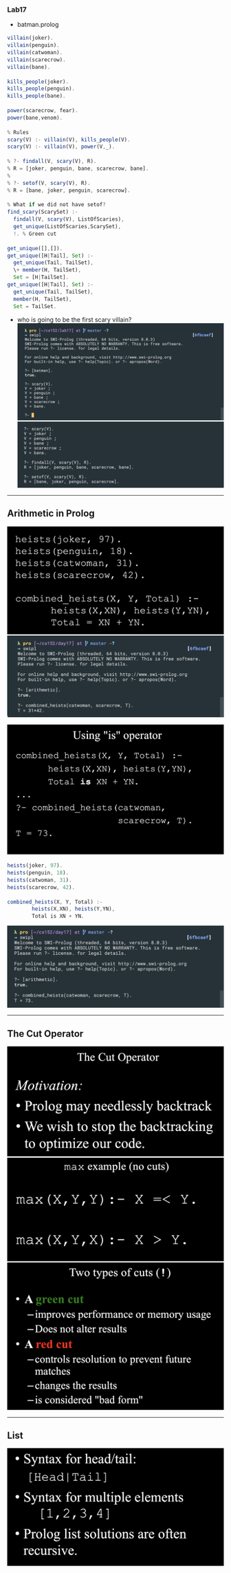 ### Lab17

- batman.prolog

```js
villain(joker).
villain(penguin).
villain(catwoman).
villain(scarecrow).
villain(bane).

kills_people(joker).
kills_people(penguin).
kills_people(bane).

power(scarecrow, fear).
power(bane,venom).

% Rules
scary(V) :- villain(V), kills_people(V).
scary(V) :- villain(V), power(V,_).

% ?- findall(V, scary(V), R).
% R = [joker, penguin, bane, scarecrow, bane].
% 
% ?- setof(V, scary(V), R).  
% R = [bane, joker, penguin, scarecrow].

% What if we did not have setof?
find_scary(ScarySet) :-
  findall(V, scary(V), ListOfScaries),
  get_unique(ListOfScaries,ScarySet),
  !. % Green cut

get_unique([],[]).
get_unique([H|Tail], Set) :-
  get_unique(Tail, TailSet),
  \+ member(H, TailSet),
  Set = [H|TailSet].
get_unique([H|Tail], Set) :-
  get_unique(Tail, TailSet),
  member(H, TailSet),
  Set = TailSet.
```

- who is going to be the first scary villain?
![](img/2020-04-19-02-34-22.png)
![](img/2020-04-19-02-50-46.png)


---


## Arithmetic in Prolog
![](img/2020-04-19-02-54-59.png)
![](img/2020-04-19-03-06-13.png)

![](img/2020-04-19-03-08-50.png)

```js
heists(joker, 97). 
heists(penguin, 18). 
heists(catwoman, 31). 
heists(scarecrow, 42).

combined_heists(X, Y, Total) :- 
		heists(X,XN), heists(Y,YN), 
		Total is XN + YN.
```
![](img/2020-04-19-03-10-08.png)

---

## The Cut Operator
![](img/2020-04-19-03-13-11.png)
![](img/2020-04-19-03-13-34.png)
![](img/2020-04-19-03-17-04.png)


---


## List
![](img/2020-04-19-22-33-26.png)


